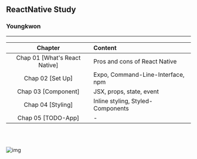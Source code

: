 ## ReactNative Study
### Youngkwon
---

|    Chapter    | Content                                        |
| :-----------: | :------------------------------------------------- |
|    Chap 01 [What's React Native]    | Pros and cons of React Native | 
|    Chap 02 [Set Up]    | Expo, Command-Line-Interface, npm | 
|    Chap 03 [Component]     | JSX, props, state, event |
|    Chap 04 [Styling]     | Inline styling, Styled-Components |
|    Chap 05 [TODO-App]     | - |

<br><br>

![img](https://user-images.githubusercontent.com/39653584/126738684-bfb09958-ebc4-42de-903b-fa733ab9609c.png)
